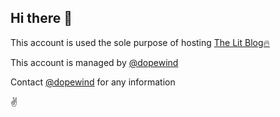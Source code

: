 ## Hi there 👋

This account is used the sole purpose of hosting [The Lit Blog🔥](thelitblog.github.io)

This account is managed by [@dopewind](https://github.co,/dopewind)

Contact [@dopewind](https://github.co,/dopewind) for any information



✌
